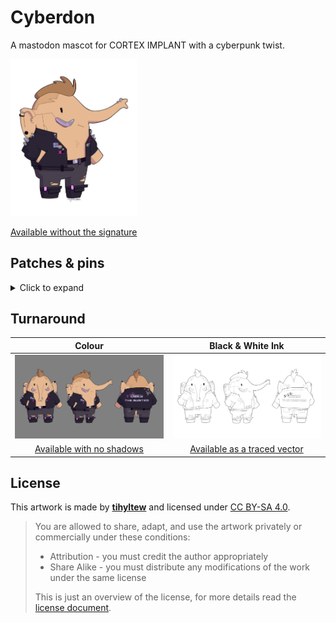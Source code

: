 # Cyberdon
A mastodon mascot for CORTEX IMPLANT with a cyberpunk twist.

<img src="cyberdon.png" width="40%" title="Main art of Cyberdon"></img>

[Available without the signature](cyberdon_nosignature.png)

## Patches & pins
<details>
<summary>Click to expand</summary><br>

Front:
- Bubblegum Durstlöscher (corteximplant.com inside joke)
- LGBTQA+ rainbow pin
- CYBERWARE Asset – [Redbubble](https://www.redbubble.com/shop/ap/147546809)
- Trans anarchy
- Netrun Until It Breaks – [Redbubble](https://www.redbubble.com/shop/ap/147608592)

Back:
- *DIS*[**OBEY THE SYSTEM**](https://obeythesystem.com)
- ***** *** – [Urban Dictionary](https://www.urbandictionary.com/define.php?term=*****%20***)
- FCK AFD
- No Planet B
- No TERFs on our turf
- Not my king

</details>

## Turnaround
Colour                                                     |  Black & White Ink
:---------------------------------------------------------:|:-------------------------------------------------------------:
![Coloured Cyberdon turnaround](turnaround/cyberdon_colour.png)       | ![Inked black and white Cyberdon turnaround](turnaround/cyberdon_ink.png)
[Available with no shadows](turnaround/cyberdon_colour_noshadows.png) | [Available as a traced vector](turnaround/cyberdon_ink_traced.svg)

## License
This artwork is made by [**tihyltew**](https://corteximplant.com/@tihyltew) and licensed under [CC BY-SA 4.0](LICENSE).

> You are allowed to share, adapt, and use the artwork privately or commercially under these conditions:
> - Attribution - you must credit the author appropriately
> - Share Alike - you must distribute any modifications of the work under the same license
> 
> This is just an overview of the license, for more details read the [license document](LICENSE).
